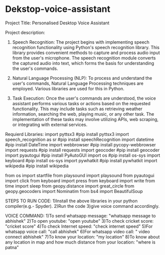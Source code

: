 # Dekstop-voice-assistant
Project Title: Personalised Desktop Voice Assistant

Project description:
1) Speech Recognition:
The project begins with implementing speech 
recognition functionality using Python's speech recognition library. This 
library provides convenient methods to capture and process audio input 
from the user's microphone. The speech recognition module converts the 
captured audio into text, which forms the basis for understanding the 
user's commands.

2) Natural Language Processing (NLP): 
To process and understand the user's 
commands, Natural Language Processing techniques are employed. 
Various libraries are used for this in Python.

3) Task Execution: 
Once the user's commands are understood, the voice 
assistant performs various tasks or actions based on the requested 
functionality. This may include tasks such as retrieving weather 
information, searching the web, playing music, or any other task. The 
implementation of these tasks may involve utilizing APIs, web scraping, or 
integrating with external services.

Requierd Libraries:
import pyttsx3    #pip install pyttsx3
import speech_recognition as sr #pip install speechRecognition
import datetime    #pip install DateTime
import webbrowser  #pip install pycopy-webbrowser
import requests    #pip install requests
import geocoder    #pip install geocoder
import pyautogui   #pip install PyAutoGUI
import os          #pip install os-sys
import keyboard    #pip install os-sys
import pywhatkit   #pip install pywhatkit
import wikipedia   #pip install wikipedia

from os import startfile
from playsound import playsound
from pyautogui import click
from keyboard import press 
from keyboard import write
from time import sleep
from geopy.distance import great_circle
from geopy.geocoders import Nominatim
from bs4 import BeautifulSoup

STEPS TO RUN CODE:
1)Install the above libraries in your python compiler(e.g.- Spyder).
2)Run the code
3)give voice command accordingly.

VOICE COMMAND:
1)To send whatsapp message:
 "whatsapp message to abhishek"
2)To open youtube:
  "open youtube"
3)To check cricket score:
"cricket score"
4)To check Internet speed:
 "check internet speed"
5)For whatsapp voice call:
"call abhishek"
6)For whatsapp video call:
" video connect abhishek"
7)To know your location:
 "my location"
8)To know about any location in map and how much distance from your location:
 "where is patna"


